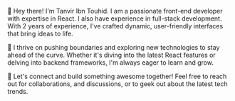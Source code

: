 👋 Hey there! I'm Tanvir Ibn Touhid. I am a passionate front-end developer with expertise in React. I also have experience in full-stack development. With 2 years of experience, I've crafted dynamic, user-friendly interfaces that bring ideas to life.

🚀 I thrive on pushing boundaries and exploring new technologies to stay ahead of the curve. Whether it's diving into the latest React features or delving into backend frameworks, I'm always eager to learn and grow.

🌟 Let's connect and build something awesome together! Feel free to reach out for collaborations, and discussions, or to geek out about the latest tech trends.
